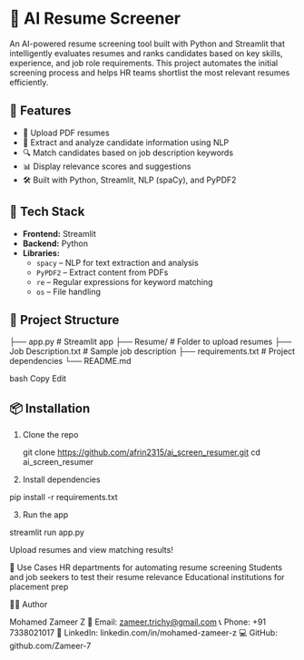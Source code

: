 # 🤖 AI Resume Screener

An AI-powered resume screening tool built with Python and Streamlit that intelligently evaluates resumes and ranks candidates based on key skills, experience, and job role requirements. This project automates the initial screening process and helps HR teams shortlist the most relevant resumes efficiently.

## 🚀 Features

- 📄 Upload PDF resumes
- 🧠 Extract and analyze candidate information using NLP
- 🔍 Match candidates based on job description keywords
- 📊 Display relevance scores and suggestions
- 🛠 Built with Python, Streamlit, NLP (spaCy), and PyPDF2

## 🧰 Tech Stack

- **Frontend:** Streamlit
- **Backend:** Python
- **Libraries:** 
  - `spacy` – NLP for text extraction and analysis
  - `PyPDF2` – Extract content from PDFs
  - `re` – Regular expressions for keyword matching
  - `os` – File handling

## 📁 Project Structure

├── app.py # Streamlit app
├── Resume/ # Folder to upload resumes
├── Job Description.txt # Sample job description
├── requirements.txt # Project dependencies
└── README.md

bash
Copy
Edit

## 📦 Installation

1. Clone the repo  

   git clone https://github.com/afrin2315/ai_screen_resumer.git
   cd ai_screen_resumer
   
2. Install dependencies

pip install -r requirements.txt

3. Run the app

streamlit run app.py

Upload resumes and view matching results!

🎯 Use Cases
HR departments for automating resume screening
Students and job seekers to test their resume relevance
Educational institutions for placement prep

👩‍💻 Author

Mohamed Zameer Z
📧 Email: zameer.trichy@gmail.com
📞 Phone: +91 7338021017
🔗 LinkedIn: linkedin.com/in/mohamed-zameer-z
💻 GitHub: github.com/Zameer-7

